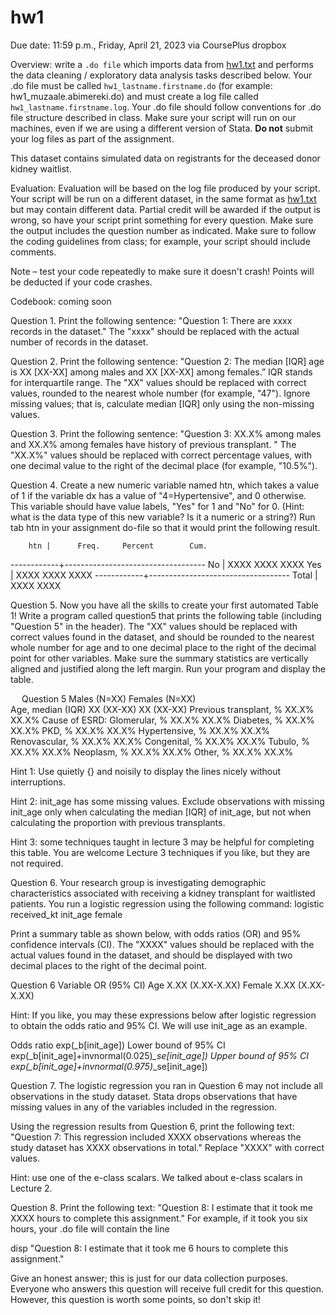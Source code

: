 # hw1

Due date: 11:59 p.m., Friday, April 21, 2023 via CoursePlus dropbox

Overview: write a `.do file` which imports data from [hw1.txt](hw1.txt) and performs the data cleaning / exploratory data analysis tasks described below. Your .do file must be called `hw1_lastname.firstname.do` (for example: hw1_muzaale.abimereki.do) and must create a log file called `hw1_lastname.firstname.log`. Your .do file should follow conventions for .do file structure described in class. Make sure your script will run on our machines, even if we are using a different version of Stata. **Do not** submit your log files as part of the assignment.

This dataset contains simulated data on registrants for the deceased donor kidney waitlist.

Evaluation: Evaluation will be based on the log file produced by your script. Your script will be run on a different dataset, in the same format as [hw1.txt](hw1.txt) but may contain different data. Partial credit will be awarded if the output is wrong, so have your script print something for every question. Make sure the output includes the question number as indicated. Make sure to follow the coding guidelines from class; for example, your script should include comments.

Note – test your code repeatedly to make sure it doesn't crash! Points will be deducted if your code crashes.

Codebook: coming soon

Question 1. Print the following sentence:    "Question 1: There are xxxx records in the dataset." The "xxxx" should be replaced with the actual number of records in the dataset.

Question 2. Print the following sentence:  "Question 2: The median [IQR] age is XX [XX-XX] among males and XX [XX-XX] among females.” IQR stands for interquartile range. The "XX" values should be replaced with correct values, rounded to the nearest whole number (for example, "47").  Ignore missing values; that is, calculate median [IQR] only using the non-missing values.

Question 3. Print the following sentence:  "Question 3: XX.X% among males and XX.X% among females have history of previous transplant. " The "XX.X%" values should be replaced with correct percentage values, with one decimal value to the right of the decimal place (for example, "10.5%"). 

Question 4. Create a new numeric variable named htn, which takes a value of 1 if the variable dx has a value of "4=Hypertensive", and 0 otherwise. This variable should have value labels, "Yes" for 1 and "No" for 0. (Hint: what is the data type of this new variable? Is it a numeric or a string?) Run tab htn in your assignment do-file so that it would print the following result. 

        htn |      Freq.     Percent        Cum.
------------+-----------------------------------
         No |       XXXX        XXXX        XXXX
        Yes |       XXXX        XXXX        XXXX
------------+-----------------------------------
      Total |       XXXX        XXXX        

Question 5. Now you have all the skills to create your first automated Table 1! Write a program called question5 that prints the following table (including "Question 5" in the header). The "XX" values should be replaced with correct values found in the dataset, and should be rounded to the nearest whole number for age and to one decimal place to the right of the decimal point for other variables. Make sure the summary statistics are vertically aligned and justified along the left margin. Run your program and display the table. 

 
Question 5                Males (N=XX)    Females (N=XX)    
Age, median (IQR)        XX (XX-XX)        XX (XX-XX)
Previous transplant, %    XX.X%            XX.X%
Cause of ESRD:
Glomerular, %            XX.X%            XX.X%
Diabetes, %            XX.X%            XX.X%
PKD, %                XX.X%            XX.X%
Hypertensive, %            XX.X%            XX.X%
Renovascular, %            XX.X%            XX.X%
Congenital, %            XX.X%            XX.X%
Tubulo, %                XX.X%            XX.X%
Neoplasm, %            XX.X%            XX.X%
Other, %                XX.X%            XX.X%

Hint 1: Use quietly {} and noisily to display the lines nicely without interruptions.

Hint 2: init_age has some missing values. Exclude observations with missing init_age only when calculating the median [IQR] of init_age, but not when calculating the proportion with previous transplants. 

Hint 3: some techniques taught in lecture 3 may be helpful for completing this table. You are welcome Lecture 3 techniques if you like, but they are not required.

Question 6. Your research group is investigating demographic characteristics associated with receiving a kidney transplant for waitlisted patients. You run a logistic regression using the following command: logistic received_kt init_age female 

Print a summary table as shown below, with odds ratios (OR) and 95% confidence intervals (CI). The "XXXX" values should be replaced with the actual values found in the dataset, and should be displayed with two decimal places to the right of the decimal point.

Question 6
Variable        OR     (95% CI)
Age            X.XX    (X.XX-X.XX)
Female        X.XX    (X.XX-X.XX)

Hint: If you like, you may these expressions below after logistic regression to obtain the odds ratio and 95% CI. We will use init_age as an example.

Odds ratio    exp(_b[init_age])
Lower bound of 95% CI    exp(_b[init_age]+invnormal(0.025)*_se[init_age])
Upper bound of 95% CI    exp(_b[init_age]+invnormal(0.975)*_se[init_age])

Question 7. The logistic regression you ran in Question 6 may not include all observations in the study dataset. Stata drops observations that have missing values in any of the variables included in the regression. 

Using the regression results from Question 6, print the following text:  "Question 7: This regression included XXXX observations whereas the study dataset has XXXX observations in total." Replace "XXXX" with correct values. 

Hint: use one of the e-class scalars. We talked about e-class scalars in Lecture 2.

Question 8. Print the following text: "Question 8: I estimate that it took me XXXX hours to complete this assignment." For example, if it took you six hours, your .do file will contain the line

disp "Question 8: I estimate that it took me 6 hours to complete this assignment."

Give an honest answer; this is just for our data collection purposes. Everyone who answers this question will receive full credit for this question.  However, this question is worth some points, so don't skip it!
